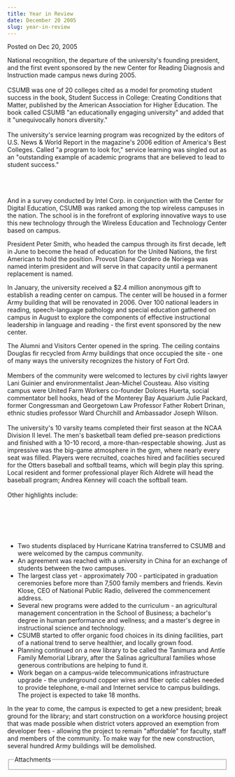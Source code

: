 ```yaml
---
title: Year in Review
date: December 20 2005
slug: year-in-review
---
```


 



<span class="date">Posted on Dec 20, 2005    </span>
<p>National recognition, the departure of the university&apos;s founding
president, and the first event sponsored by the new Center for
Reading Diagnosis and Instruction made campus news during
2005.<br>
<br>
CSUMB was one of 20 colleges cited as a model for promoting student
success in the book, Student Success in College: Creating
Conditions that Matter, published by the American Association for
Higher Education. The book called CSUMB &quot;an educationally engaging
university&quot; and added that it &quot;unequivocally honors
diversity.&quot;<br>
<br>
The university&apos;s service learning program was recognized by the
editors of U.S. News &amp; World Report in the magazine&apos;s 2006
edition of America&apos;s Best Colleges. Called &quot;a program to look for,&quot;
service learning was singled out as an &quot;outstanding example of
academic programs that are believed to lead to student
success.&quot;</br></br></br></br></p>
<p>And in a survey conducted by Intel Corp. in conjunction with the
Center for Digital Education, CSUMB was ranked among the top
wireless campuses in the nation. The school is in the forefront of
exploring innovative ways to use this new technology through the
Wireless Education and Technology Center based on campus.</p>
<p>President Peter Smith, who headed the campus through its first
decade, left in June to become the head of education for the United
Nations, the first American to hold the position. Provost Diane
Cordero de Noriega was named interim president and will serve in
that capacity until a permanent replacement is named.</p>
<p>In January, the university received a $2.4 million anonymous
gift to establish a reading center on campus. The center will be
housed in a former Army building that will be renovated in 2006.
Over 100 national leaders in reading, speech-language pathology and
special education gathered on campus in August to explore the
components of effective instructional leadership in language and
reading - the first event sponsored by the new center.</p>
<p>The Alumni and Visitors Center opened in the spring. The ceiling
contains Douglas fir recycled from Army buildings that once
occupied the site - one of many ways the university recognizes the
history of Fort Ord.<br>
<br>
Members of the community were welcomed to lectures by civil rights
lawyer Lani Guinier and environmentalist Jean-Michel Cousteau. Also
visiting campus were United Farm Workers co-founder Dolores Huerta,
social commentator bell hooks, head of the Monterey Bay Aquarium
Julie Packard, former Congressman and Georgetown Law Professor
Father Robert Drinan, ethnic studies professor Ward Churchill and
Ambassador Joseph Wilson.<br>
<br>
The university&apos;s 10 varsity teams completed their first season at
the NCAA Division II level. The men&apos;s basketball team defied
pre-season predictions and finished with a 10-10 record, a
more-than-respectable showing. Just as impressive was the big-game
atmosphere in the gym, where nearly every seat was filled. Players
were recruited, coaches hired and facilities secured for the Otters
baseball and softball teams, which will begin play this spring.
Local resident and former professional player Rich Aldrete will
head the baseball program; Andrea Kenney will coach the softball
team.<br>
<br>
Other highlights include:</br></br></br></br></br></br></p>
<ul>
<li>Two students displaced by Hurricane Katrina transferred to
CSUMB and were welcomed by the campus community.</li>
<li>An agreement was reached with a university in China for an
exchange of students between the two campuses.</li>
<li>The largest class yet - approximately 700 - participated in
graduation ceremonies before more than 7,500 family members and
friends. Kevin Klose, CEO of National Public Radio, delivered the
commencement address.</li>
<li>Several new programs were added to the curriculum - an
agricultural management concentration in the School of Business; a
bachelor&apos;s degree in human performance and wellness; and a master&apos;s
degree in instructional science and technology.</li>
<li>CSUMB started to offer organic food choices in its dining
facilities, part of a national trend to serve healthier, and
locally grown food.</li>
<li>Planning continued on a new library to be called the Tanimura
and Antle Family Memorial Library, after the Salinas agricultural
families whose generous contributions are helping to fund it.</li>
<li>Work began on a campus-wide telecommunications infrastructure
upgrade - the underground copper wires and fiber optic cables
needed to provide telephone, e-mail and Internet service to campus
buildings. The project is expected to take 18 months.</li>
</ul>
<p>In the year to come, the campus is expected to get a new
president; break ground for the library; and start construction on
a workforce housing project that was made possible when district
voters approved an exemption from developer fees - allowing the
project to remain &quot;affordable&quot; for faculty, staff and members of
the community. To make way for the new construction, several
hundred Army buildings will be demolished.</p>
<fieldset class="fieldgroup group-attachments">
<legend>Attachments</legend>
<div class="field field-type-emvideo field-field-attach-video">
<div class="field-items">
<div class="field-item odd">
<div class="emvideo emvideo-video emvideo-"/>
</div>
</div>
</div>
</fieldset>





```
